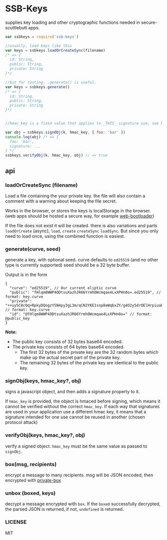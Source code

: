 # SSB-Keys

supplies key loading and other cryptographic functions needed in secure-scuttlebutt apps.

```js
var ssbkeys = require('ssb-keys')

//usually, load keys like this
var keys = ssbkeys.loadOrCreateSync(filename)
/* => {
  id: String,
  public: String,
  private: String
}*/

//but for testing, .generate() is useful.
var keys = ssbkeys.generate()
/* => {
  id: String,
  public: String,
  private: String
}*/


//hmac_key is a fixed value that applies to _THIS_ signature use, see below.

var obj = ssbkeys.signObj(k, hmac_key, { foo: 'bar' })
console.log(obj) /* => {
  foo: 'bar',
  signature: ...
} */
ssbkeys.verifyObj(k, hmac_key, obj) // => true
```

## api

### loadOrCreateSync (filename)

Load a file containing the your private key. the file will also
contain a comment with a warning about keeping the file secret.

Works in the browser, or stores the keys is localStorage in the browser.
(web apps should be hosted a secure way, for example [web-bootloader](https://github.com/dominictarr/web-bootloader))

If the file does not exist it will be created. there is also
variations and parts `loadOrCreate` (async), `load`, `create`
`createSync` `loadSync`. But since you only need to load once,
using the combined function is easiest.

### generate(curve, seed)

generate a key, with optional seed.
curve defaults to `ed25519` (and no other type is currently supported)
seed should be a 32 byte buffer.

Output is in the form

    {
      "curve": "ed25519", // Our current eliptic curve
      "public": "fHlqm8WWP4ODtsuXazhJR66YrmhOWcmqae4LxXPHn0o=.ed25519", // format: key.curve
      "private": "++uy5C8c0q+RpkyDQogzYSN4py3gL3m/qCN2YKE1snp8eWqbxZY/g4O2y5drOElHrpiuaE5Zyapp7gvFc8efSg==.ed25519", // format: key.curve
      "id": "@fHlqm8WWP4ODtsuXazhJR66YrmhOWcmqae4LxXPHn0o=" // format: @public_key
    }

**Note:**

- The public key consists of 32 bytes base64 encoded.
- The private key consists of 64 bytes base64 encoded.
  - The first 32 bytes of the private key are the 32 random bytes which make up the actual secret part of the private key.
  - The remaining 32 bytes of the private key are identical to the public key.

### signObj(keys, hmac_key?, obj)

signs a javascript object, and then adds a signature property to it.

If `hmac_key` is provided, the object is hmaced before signing,
which means it cannot be verified without the correct `hmac_key`.
If each way that signatures are used in your application use a different
hmac key, it means that a signature intended for one use cannot be reused in another
(chosen protocol attack)

### verifyObj(keys, hmac_key?, obj)

verify a signed object. `hmac_key` must be the same value as passed to `signObj`.

### box(msg, recipients)

encrypt a message to many recipients. msg will be JSON encoded, then encrypted
with [private-box](https://github.com/auditdrivencrypto/private-box)

### unbox (boxed, keys)

decrypt a message encrypted with `box`. If the `boxed` successfully decrypted,
the parsed JSON is returned, if not, `undefined` is returned.

### LICENSE

MIT

